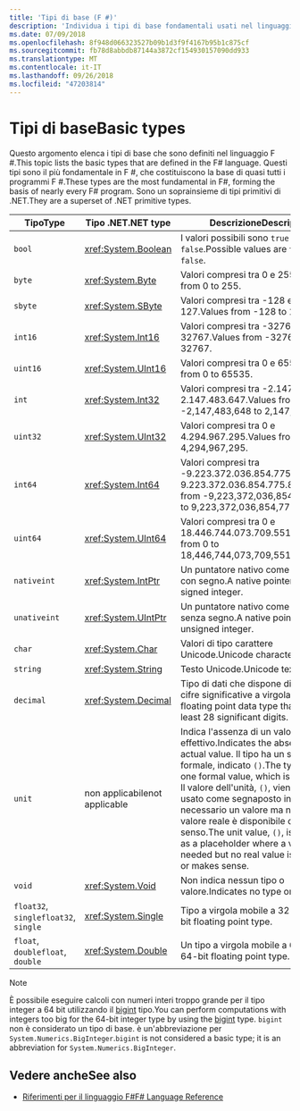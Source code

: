 ```yaml
---
title: 'Tipi di base (F #)'
description: 'Individua i tipi di base fondamentali usati nel linguaggio F #.'
ms.date: 07/09/2018
ms.openlocfilehash: 8f948d066323527b09b1d3f9f4167b95b1c875cf
ms.sourcegitcommit: fb78d8abbdb87144a3872cf154930157090dd933
ms.translationtype: MT
ms.contentlocale: it-IT
ms.lasthandoff: 09/26/2018
ms.locfileid: "47203814"
---
```

# <a name="basic-types"></a><span data-ttu-id="5903d-103">Tipi di base</span><span class="sxs-lookup"><span data-stu-id="5903d-103">Basic types</span></span>

<span data-ttu-id="5903d-104">Questo argomento elenca i tipi di base che sono definiti nel linguaggio F #.</span><span class="sxs-lookup"><span data-stu-id="5903d-104">This topic lists the basic types that are defined in the F# language.</span></span> <span data-ttu-id="5903d-105">Questi tipi sono il più fondamentale in F #, che costituiscono la base di quasi tutti i programmi F #.</span><span class="sxs-lookup"><span data-stu-id="5903d-105">These types are the most fundamental in F#, forming the basis of nearly every F# program.</span></span> <span data-ttu-id="5903d-106">Sono un soprainsieme di tipi primitivi di .NET.</span><span class="sxs-lookup"><span data-stu-id="5903d-106">They are a superset of .NET primitive types.</span></span>

|<span data-ttu-id="5903d-107">Tipo</span><span class="sxs-lookup"><span data-stu-id="5903d-107">Type</span></span>|<span data-ttu-id="5903d-108">Tipo .NET</span><span class="sxs-lookup"><span data-stu-id="5903d-108">.NET type</span></span>|<span data-ttu-id="5903d-109">Descrizione</span><span class="sxs-lookup"><span data-stu-id="5903d-109">Description</span></span>|
|----|---------|-----------|
|`bool`|<xref:System.Boolean>|<span data-ttu-id="5903d-110">I valori possibili sono `true` e `false`.</span><span class="sxs-lookup"><span data-stu-id="5903d-110">Possible values are `true` and `false`.</span></span>|
|`byte`|<xref:System.Byte>|<span data-ttu-id="5903d-111">Valori compresi tra 0 e 255.</span><span class="sxs-lookup"><span data-stu-id="5903d-111">Values from 0 to 255.</span></span>|
|`sbyte`|<xref:System.SByte>|<span data-ttu-id="5903d-112">Valori compresi tra -128 e 127.</span><span class="sxs-lookup"><span data-stu-id="5903d-112">Values from -128 to 127.</span></span>|
|`int16`|<xref:System.Int16>|<span data-ttu-id="5903d-113">Valori compresi tra -32768 e 32767.</span><span class="sxs-lookup"><span data-stu-id="5903d-113">Values from -32768 to 32767.</span></span>|
|`uint16`|<xref:System.UInt16>|<span data-ttu-id="5903d-114">Valori compresi tra 0 e 65535.</span><span class="sxs-lookup"><span data-stu-id="5903d-114">Values from 0 to 65535.</span></span>|
|`int`|<xref:System.Int32>|<span data-ttu-id="5903d-115">Valori compresi tra -2.147.483.648 e 2.147.483.647.</span><span class="sxs-lookup"><span data-stu-id="5903d-115">Values from -2,147,483,648 to 2,147,483,647.</span></span>|
|`uint32`|<xref:System.UInt32>|<span data-ttu-id="5903d-116">Valori compresi tra 0 e 4.294.967.295.</span><span class="sxs-lookup"><span data-stu-id="5903d-116">Values from 0 to 4,294,967,295.</span></span>|
|`int64`|<xref:System.Int64>|<span data-ttu-id="5903d-117">Valori compresi tra -9.223.372.036.854.775.808 a 9.223.372.036.854.775.807.</span><span class="sxs-lookup"><span data-stu-id="5903d-117">Values from -9,223,372,036,854,775,808 to 9,223,372,036,854,775,807.</span></span>|
|`uint64`|<xref:System.UInt64>|<span data-ttu-id="5903d-118">Valori compresi tra 0 e 18.446.744.073.709.551.615.</span><span class="sxs-lookup"><span data-stu-id="5903d-118">Values from 0 to 18,446,744,073,709,551,615.</span></span>|
|`nativeint`|<xref:System.IntPtr>|<span data-ttu-id="5903d-119">Un puntatore nativo come un intero con segno.</span><span class="sxs-lookup"><span data-stu-id="5903d-119">A native pointer as a signed integer.</span></span>|
|`unativeint`|<xref:System.UIntPtr>|<span data-ttu-id="5903d-120">Un puntatore nativo come intero senza segno.</span><span class="sxs-lookup"><span data-stu-id="5903d-120">A native pointer as an unsigned integer.</span></span>|
|`char`|<xref:System.Char>|<span data-ttu-id="5903d-121">Valori di tipo carattere Unicode.</span><span class="sxs-lookup"><span data-stu-id="5903d-121">Unicode character values.</span></span>|
|`string`|<xref:System.String>|<span data-ttu-id="5903d-122">Testo Unicode.</span><span class="sxs-lookup"><span data-stu-id="5903d-122">Unicode text.</span></span>|
|`decimal`|<xref:System.Decimal>|<span data-ttu-id="5903d-123">Tipo di dati che dispone di almeno 28 cifre significative a virgola mobile.</span><span class="sxs-lookup"><span data-stu-id="5903d-123">A floating point data type that has at least 28 significant digits.</span></span>|
|`unit`|<span data-ttu-id="5903d-124">non applicabile</span><span class="sxs-lookup"><span data-stu-id="5903d-124">not applicable</span></span>|<span data-ttu-id="5903d-125">Indica l'assenza di un valore effettivo.</span><span class="sxs-lookup"><span data-stu-id="5903d-125">Indicates the absence of an actual value.</span></span> <span data-ttu-id="5903d-126">Il tipo ha un solo valore formale, indicato `()`.</span><span class="sxs-lookup"><span data-stu-id="5903d-126">The type has only one formal value, which is denoted `()`.</span></span> <span data-ttu-id="5903d-127">Il valore dell'unità, `()`, viene spesso usato come segnaposto in cui è necessario un valore ma nessun valore reale è disponibile o ha senso.</span><span class="sxs-lookup"><span data-stu-id="5903d-127">The unit value, `()`, is often used as a placeholder where a value is needed but no real value is available or makes sense.</span></span>|
|`void`|<xref:System.Void>|<span data-ttu-id="5903d-128">Non indica nessun tipo o valore.</span><span class="sxs-lookup"><span data-stu-id="5903d-128">Indicates no type or value.</span></span>|
|<span data-ttu-id="5903d-129">`float32`, `single`</span><span class="sxs-lookup"><span data-stu-id="5903d-129">`float32`, `single`</span></span>|<xref:System.Single>|<span data-ttu-id="5903d-130">Tipo a virgola mobile a 32 bit.</span><span class="sxs-lookup"><span data-stu-id="5903d-130">A 32-bit floating point type.</span></span>|
|<span data-ttu-id="5903d-131">`float`, `double`</span><span class="sxs-lookup"><span data-stu-id="5903d-131">`float`, `double`</span></span>|<xref:System.Double>|<span data-ttu-id="5903d-132">Un tipo a virgola mobile a 64 bit.</span><span class="sxs-lookup"><span data-stu-id="5903d-132">A 64-bit floating point type.</span></span>|

>[!NOTE]
<span data-ttu-id="5903d-133">È possibile eseguire calcoli con numeri interi troppo grande per il tipo integer a 64 bit utilizzando il [bigint](https://msdn.microsoft.com/library/dc8be18d-4042-46c4-b136-2f21a84f6efa) tipo.</span><span class="sxs-lookup"><span data-stu-id="5903d-133">You can perform computations with integers too big for the 64-bit integer type by using the [bigint](https://msdn.microsoft.com/library/dc8be18d-4042-46c4-b136-2f21a84f6efa) type.</span></span> <span data-ttu-id="5903d-134">`bigint` non è considerato un tipo di base. è un'abbreviazione per `System.Numerics.BigInteger`.</span><span class="sxs-lookup"><span data-stu-id="5903d-134">`bigint` is not considered a basic type; it is an abbreviation for `System.Numerics.BigInteger`.</span></span>

## <a name="see-also"></a><span data-ttu-id="5903d-135">Vedere anche</span><span class="sxs-lookup"><span data-stu-id="5903d-135">See also</span></span>

- [<span data-ttu-id="5903d-136">Riferimenti per il linguaggio F#</span><span class="sxs-lookup"><span data-stu-id="5903d-136">F# Language Reference</span></span>](index.md)
